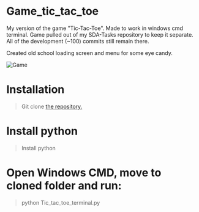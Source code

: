 # Game_tic_tac_toe
My version of the game "Tic-Tac-Toe". Made to work in windows cmd terminal.
Game pulled out of my SDA-Tasks repository to keep it separate. All of the development (~100) commits still remain there.

Created old school loading screen and menu for some eye candy.

![Game](https://user-images.githubusercontent.com/89336239/167220369-58ca77ef-ea02-4fd3-b5a0-bfec7268b615.jpg)

# Installation
> Git clone [the repository.](https://github.com/The-Estonian/Python_tic_tac_toe)

# Install python
>Install python

# Open Windows CMD, move to cloned folder and run:
>python Tic_tac_toe_terminal.py

